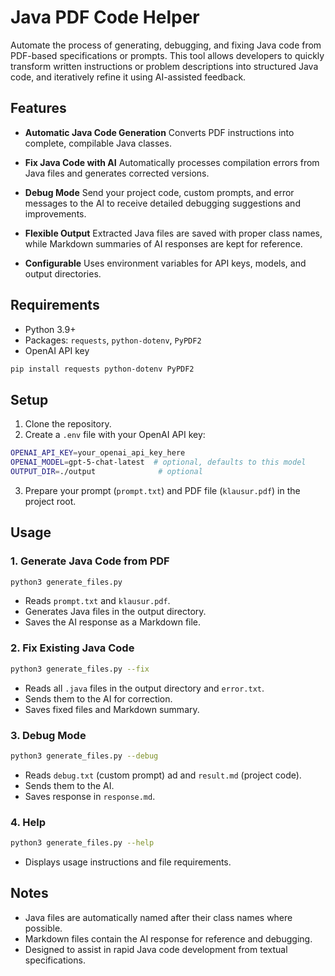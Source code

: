 # Java PDF Code Helper

Automate the process of generating, debugging, and fixing Java code from PDF-based specifications or prompts. This tool allows developers to quickly transform written instructions or problem descriptions into structured Java code, and iteratively refine it using AI-assisted feedback.

## Features

* **Automatic Java Code Generation**
  Converts PDF instructions into complete, compilable Java classes.

* **Fix Java Code with AI**
  Automatically processes compilation errors from Java files and generates corrected versions.

* **Debug Mode**
  Send your project code, custom prompts, and error messages to the AI to receive detailed debugging suggestions and improvements.

* **Flexible Output**
  Extracted Java files are saved with proper class names, while Markdown summaries of AI responses are kept for reference.

* **Configurable**
  Uses environment variables for API keys, models, and output directories.

## Requirements

* Python 3.9+
* Packages: `requests`, `python-dotenv`, `PyPDF2`
* OpenAI API key

```bash
pip install requests python-dotenv PyPDF2
```

## Setup

1. Clone the repository.
2. Create a `.env` file with your OpenAI API key:

```bash
OPENAI_API_KEY=your_openai_api_key_here
OPENAI_MODEL=gpt-5-chat-latest  # optional, defaults to this model
OUTPUT_DIR=./output              # optional
```

3. Prepare your prompt (`prompt.txt`) and PDF file (`klausur.pdf`) in the project root.

## Usage

### 1. Generate Java Code from PDF

```bash
python3 generate_files.py
```

* Reads `prompt.txt` and `klausur.pdf`.
* Generates Java files in the output directory.
* Saves the AI response as a Markdown file.

### 2. Fix Existing Java Code

```bash
python3 generate_files.py --fix
```

* Reads all `.java` files in the output directory and `error.txt`.
* Sends them to the AI for correction.
* Saves fixed files and Markdown summary.

### 3. Debug Mode

```bash
python3 generate_files.py --debug
```

* Reads `debug.txt` (custom prompt) ad and `result.md` (project code).
* Sends them to the AI.
* Saves response in `response.md`.

### 4. Help

```bash
python3 generate_files.py --help
```

* Displays usage instructions and file requirements.

## Notes

* Java files are automatically named after their class names where possible.
* Markdown files contain the AI response for reference and debugging.
* Designed to assist in rapid Java code development from textual specifications.
